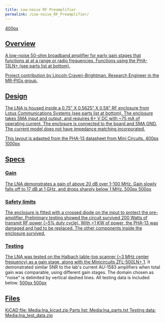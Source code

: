 ```yaml
---
title: Low-noise RF Preamplifier
permalink: /Low-noise_RF_Preamplifier/
---
```


<a href="/File:lna_picture.jpg" class="wikilink" title="400px">400px

## Overview

A low-noise 50-ohm broadband amplifier for early gain stages that
functions at at a range or radio frequencies. Functions using the
PHA-13LN+ (see parts list at bottom).

Project contribution by Lincoln Craven-Brightman, Research Engineer in
the MR-PIGs group.

## Design

The LNA is housed inside a 0.75" X 0.5625" X 0.58" RF enclosure from
Lotus Communications Systems (see parts list at bottom). The enclosure
takes SMA input and output, and requires 6+ V DC with ~75 mA of
operating current. The enclosure is connected to the board and SMA GND.
The current model does not have impedance matching incorporated.

This layout is adapted from the PHA-13 datasheet from Mini Circuits.
<a href="/File:lna_inside.jpg" class="wikilink" title="400px">400px
<a href="/File:lna_schematic_pic.png" class="wikilink"
title="1000px">1000px

## Specs

### Gain

The LNA demonstrates a gain of above 20 dB over 1-100 MHz. Gain slowly
falls off to 17 dB at 1 GHz, and drops sharply below 1 MHz.
<a href="/File:LNA_S21_100_label.png" class="wikilink"
title="500px">500px
<a href="/File:LNA_S21_1000_label.png" class="wikilink"
title="500px">500px

### Safety limits

The enclosure is fitted with a crossed diode on the input to protect the
pre-amplifier. Preliminary testing showed the circuit survived 200 Watts
of transmit RF power (~5% duty cycle). With \>1 KW of power, the PHA-13
was damaged and had to be replaced. The other components inside the
enclosure survived.

### Testing

The LNA was tested on the Halbach table-top scanner (~3 MHz center
frequency) as a gain stage, along with the Minicircuits ZFL-500LN+
[1](https://www.minicircuits.com/WebStore/dashboard.html?model=ZFL-500LN%2B).
It demonstrated similar SNR to the lab's current AU-1583 amplifiers when
total gain was comparable, using different gain stages. The domain
chosen as "noise" is delimited by vertical dashed lines. All testing
data is included below.
<a href="/File:lna_snr_pic.png" class="wikilink" title="500px">500px
<a href="/File:lna_miteq_snr_pic.png" class="wikilink"
title="500px">500px

## Files

KiCAD file:
<a href="/Media:lna_kicad.zip" class="wikilink"
title="Media:lna_kicad.zip">Media:lna_kicad.zip
Parts list:
<a href="/Media:lna_parts.txt" class="wikilink"
title="Media:lna_parts.txt">Media:lna_parts.txt
Testing data:
<a href="/Media:lna_test_data.zip" class="wikilink"
title="Media:lna_test_data.zip">Media:lna_test_data.zip